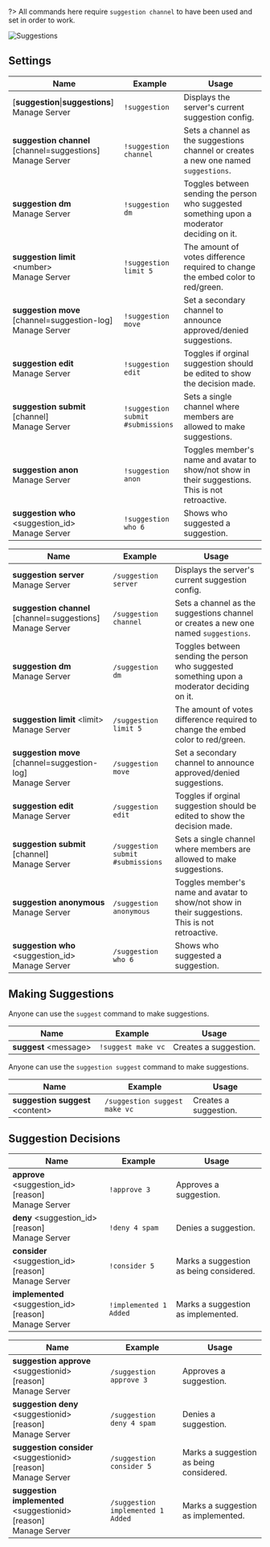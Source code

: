 ?> All commands here require `suggestion channel` to have been used and set in order to work.

![Suggestions](_images/suggestions.png ':size=75%')

## Settings

<!-- tabs:start -->

<!-- tab:Prefix Commands -->
Name              | Example           | Usage                                                                         
 ---------------- | ----------------- | ----------------------------------------------------------------------------- 
[**suggestion**\|**suggestions**]<br><span class="user-permissions">Manage Server</span> | `!suggestion` | Displays the server's current suggestion config.                      
**suggestion channel** [channel=suggestions]<br><span class="user-permissions">Manage Server</span> | `!suggestion channel` | Sets a channel as the suggestions channel or creates a new one named `suggestions`.
**suggestion dm**<br><span class="user-permissions">Manage Server</span> | `!suggestion dm`  | Toggles between sending the person who suggested something upon a moderator deciding on it.
**suggestion limit** \<number><br><span class="user-permissions">Manage Server</span> | `!suggestion limit 5` | The amount of votes difference required to change the embed color to red/green.
**suggestion move** [channel=suggestion-log]<br><span class="user-permissions">Manage Server</span> | `!suggestion move` | Set a secondary channel to announce approved/denied suggestions.
**suggestion edit**<br><span class="user-permissions">Manage Server</span> | `!suggestion edit` | Toggles if orginal suggestion should be edited to show the decision made.
**suggestion submit** [channel]<br><span class="user-permissions">Manage Server</span> | `!suggestion submit #submissions` | Sets a single channel where members are allowed to make suggestions.
**suggestion anon**<br><span class="user-permissions">Manage Server</span> | `!suggestion anon` | Toggles member's name and avatar to show/not show in their suggestions. This is not retroactive.
**suggestion who** \<suggestion_id><br><span class="user-permissions">Manage Server</span> | `!suggestion who 6` | Shows who suggested a suggestion.

<!-- tab:Slash Commands -->
Name              | Example           | Usage                                                                         
 ---------------- | ----------------- | ----------------------------------------------------------------------------- 
**suggestion server**<br><span class="user-permissions">Manage Server</span> | `/suggestion server` | Displays the server's current suggestion config.                       
**suggestion channel** [channel=suggestions]<br><span class="user-permissions">Manage Server</span> | `/suggestion channel` | Sets a channel as the suggestions channel or creates a new one named `suggestions`.
**suggestion dm**<br><span class="user-permissions">Manage Server</span> | `/suggestion dm`  | Toggles between sending the person who suggested something upon a moderator deciding on it.
**suggestion limit** \<limit><br><span class="user-permissions">Manage Server</span> | `/suggestion limit 5` | The amount of votes difference required to change the embed color to red/green.
**suggestion move** [channel=suggestion-log]<br><span class="user-permissions">Manage Server</span> | `/suggestion move` | Set a secondary channel to announce approved/denied suggestions.
**suggestion edit**<br><span class="user-permissions">Manage Server</span> | `/suggestion edit` | Toggles if orginal suggestion should be edited to show the decision made.
**suggestion submit** [channel]<br><span class="user-permissions">Manage Server</span> | `/suggestion submit #submissions` | Sets a single channel where members are allowed to make suggestions.
**suggestion anonymous**<br><span class="user-permissions">Manage Server</span> | `/suggestion anonymous` | Toggles member's name and avatar to show/not show in their suggestions. This is not retroactive.
**suggestion who** \<suggestion_id><br><span class="user-permissions">Manage Server</span> | `/suggestion who 6` | Shows who suggested a suggestion.                         

<!-- tabs:end -->


## Making Suggestions

<!-- tabs:start -->

<!-- tab:Prefix Commands -->
Anyone can use the `suggest` command to make suggestions.

Name              | Example           | Usage                                                                         
 ---------------- | ----------------- | ----------------------------------------------------------------------------- 
**suggest** \<message> | `!suggest make vc`| Creates a suggestion.                                                         

<!-- tab:Slash Commands -->
Anyone can use the `suggestion suggest` command to make suggestions.

Name              | Example           | Usage                                                                         
 ---------------- | ----------------- | ----------------------------------------------------------------------------- 
**suggestion suggest** \<content> | `/suggestion suggest make vc`| Creates a suggestion.                                   

<!-- tabs:end -->


## Suggestion Decisions

<!-- tabs:start -->

<!-- tab:Prefix Commands -->
Name              | Example           | Usage                                                                         
 ---------------- | ----------------- | ----------------------------------------------------------------------------- 
**approve** \<suggestion_id> [reason]<br><span class="user-permissions">Manage Server</span> | `!approve 3` | Approves a suggestion.                                         
**deny** \<suggestion_id> [reason]<br><span class="user-permissions">Manage Server</span> | `!deny 4 spam` | Denies a suggestion.                                            
**consider** \<suggestion_id> [reason]<br><span class="user-permissions">Manage Server</span> | `!consider 5` | Marks a suggestion as being considered.                      
**implemented** \<suggestion_id> [reason]<br><span class="user-permissions">Manage Server</span> | `!implemented 1 Added` | Marks a suggestion as implemented.               

<!-- tab:Slash Commands -->
Name              | Example           | Usage                                                                         
 ---------------- | ----------------- | ----------------------------------------------------------------------------- 
**suggestion approve** \<suggestionid> [reason]<br><span class="user-permissions">Manage Server</span> | `/suggestion approve 3` | Approves a suggestion.                    
**suggestion deny** \<suggestionid> [reason]<br><span class="user-permissions">Manage Server</span> | `/suggestion deny 4 spam` | Denies a suggestion.                       
**suggestion consider** \<suggestionid> [reason]<br><span class="user-permissions">Manage Server</span> | `/suggestion consider 5` | Marks a suggestion as being considered. 
**suggestion implemented** \<suggestionid> [reason]<br><span class="user-permissions">Manage Server</span> | `/suggestion implemented 1 Added` | Marks a suggestion as implemented.

<!-- tabs:end -->